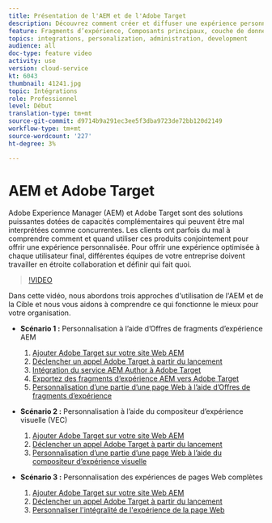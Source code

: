 ```yaml
---
title: Présentation de l'AEM et de l'Adobe Target
description: Découvrez comment créer et diffuser une expérience personnalisée en utilisant Adobe Experience Manager comme Cloud Service et Adobe Target.
feature: Fragments d’expérience, Composants principaux, couche de données du client d’Adobe
topics: integrations, personalization, administration, development
audience: all
doc-type: feature video
activity: use
version: cloud-service
kt: 6043
thumbnail: 41241.jpg
topic: Intégrations
role: Professionnel
level: Début
translation-type: tm+mt
source-git-commit: d9714b9a291ec3ee5f3dba9723de72bb120d2149
workflow-type: tm+mt
source-wordcount: '227'
ht-degree: 3%

---
```



# AEM et Adobe Target

Adobe Experience Manager (AEM) et Adobe Target sont des solutions puissantes dotées de capacités complémentaires qui peuvent être mal interprétées comme concurrentes. Les clients ont parfois du mal à comprendre comment et quand utiliser ces produits conjointement pour offrir une expérience personnalisée. Pour offrir une expérience optimisée à chaque utilisateur final, différentes équipes de votre entreprise doivent travailler en étroite collaboration et définir qui fait quoi.

>[!VIDEO](https://video.tv.adobe.com/v/41241?quality=12&learn=on)

Dans cette vidéo, nous abordons trois approches d&#39;utilisation de l&#39;AEM et de la Cible et nous vous aidons à comprendre ce qui fonctionne le mieux pour votre organisation.

* __Scénario 1 :__ Personnalisation à l’aide d’Offres de fragments d’expérience AEM

   1. [Ajouter Adobe Target sur votre site Web AEM](./add-target-launch-extension.md)
   1. [Déclencher un appel Adobe Target à partir du lancement](./load-and-fire-target.md)
   1. [Intégration du service AEM Author à Adobe Target](./setup-aem-target-cloud-service.md)
   1. [Exportez des fragments d’expérience AEM vers Adobe Target](./export-experience-fragment-target.md)
   1. [Personnalisation d’une partie d’une page Web à l’aide d’Offres de fragments d’expérience](./create-target-activity.md)

* __Scénario 2 :__ Personnalisation à l’aide du compositeur d’expérience visuelle (VEC)

   1. [Ajouter Adobe Target sur votre site Web AEM](./add-target-launch-extension.md)
   1. [Déclencher un appel Adobe Target à partir du lancement](./load-and-fire-target.md)
   1. [Personnalisation d’une partie d’une page Web à l’aide du compositeur d’expérience visuelle](./personalization-using-vec.md)

* __Scénario 3 :__ Personnalisation des expériences de pages Web complètes

   1. [Ajouter Adobe Target sur votre site Web AEM](./add-target-launch-extension.md)
   1. [Déclencher un appel Adobe Target à partir du lancement](./load-and-fire-target.md)
   1. [Personnaliser l&#39;intégralité de l&#39;expérience de la page Web](./personalization-web-page.md)


